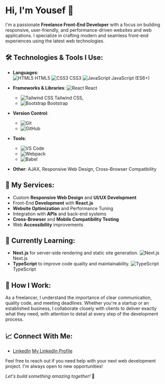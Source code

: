 # Hi, I'm Yousef  👋

I'm a passionate **Freelance Front-End Developer** with a focus on building responsive, user-friendly, and performance-driven websites and web applications. I specialize in crafting modern and seamless front-end experiences using the latest web technologies.

## 🛠️ Technologies & Tools I Use:
- **Languages**:  
  ![HTML5](https://img.shields.io/badge/-HTML5-E34F26?style=flat-square&logo=html5&logoColor=ffffff) HTML5
  ![CSS3](https://img.shields.io/badge/-CSS3-1572B6?style=flat-square&logo=css3&logoColor=ffffff) CSS3
  ![JavaScript](https://img.shields.io/badge/-JavaScript-F7DF1E?style=flat-square&logo=javascript&logoColor=ffffff) JavaScript (ES6+)

- **Frameworks & Libraries**: 
  ![React](https://img.shields.io/badge/-React-61DAFB?style=for-the-badge&logo=react&logoColor=ffffff) React
   - ![Tailwind CSS](https://img.shields.io/badge/-Tailwind%20CSS-38B2AC?style=flat-square&logo=tailwind-css&logoColor=ffffff) Tailwind CSS,
   - ![Bootstrap](https://img.shields.io/badge/-Bootstrap-563D7C?style=flat-square&logo=bootstrap&logoColor=ffffff) Bootstrap
- **Version Control**: 
   - ![Git](https://img.shields.io/badge/-Git-F05032?style=flat-square&logo=git&logoColor=ffffff) 
   - ![GitHub](https://img.shields.io/badge/-GitHub-181717?style=flat-square&logo=github&logoColor=ffffff)
- **Tools**: 
  - ![VS Code](https://img.shields.io/badge/-VS%20Code-007ACC?style=flat-square&logo=visual-studio-code&logoColor=ffffff)
  - ![Webpack](https://img.shields.io/badge/-Webpack-8DD6F9?style=flat-square&logo=webpack&logoColor=ffffff)
  - ![Babel](https://img.shields.io/badge/-Babel-F9DC3E?style=flat-square&logo=babel&logoColor=ffffff)

- **Other**: AJAX, Responsive Web Design, Cross-Browser Compatibility

## 💼 My Services:
- Custom **Responsive Web Design** and **UI/UX Development**
- Front-End **Development** with **React.js**
- **Website Optimization** and Performance Tuning
- Integration with **APIs** and back-end systems
- **Cross-Browser** and **Mobile Compatibility Testing**
- Web **Accessibility** improvements

## 🚀 Currently Learning:
- **Next.js** for server-side rendering and static site generation.
  ![Next.js](https://img.shields.io/badge/-Next.js-000000?style=for-the-badge&logo=nextdotjs&logoColor=ffffff) Next.js
- **TypeScript** to improve code quality and maintainability.
  ![TypeScript](https://img.shields.io/badge/-TypeScript-3178C6?style=for-the-badge&logo=typescript&logoColor=ffffff) TypeScript


## 🔧 How I Work:
As a freelancer, I understand the importance of clear communication, quality code, and meeting deadlines. Whether you're a startup or an established business, I collaborate closely with clients to deliver exactly what they need, with attention to detail at every step of the development process.

## 📈 Connect With Me:
- [LinkedIn](https://www.linkedin.com/in/your-linkedin)
[My LinkedIn Profile](https://www.linkedin.com/in/yousef-shaban74/)

Feel free to reach out if you need help with your next web development project. I'm always open to new opportunities!
  

*Let's build something amazing together!* 🚀
